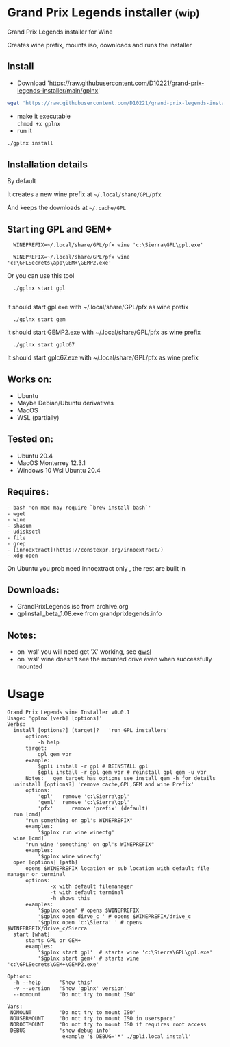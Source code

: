 # Grand Prix Legends installer <small>(wip)</small>

Grand Prix Legends installer for Wine

Creates wine prefix, mounts iso, downloads and runs the installer

## Install

- Download
  'https://raw.githubusercontent.com/D10221/grand-prix-legends-installer/main/gplnx'

```bash
wget 'https://raw.githubusercontent.com/D10221/grand-prix-legends-installer/main/gplnx
```

- make it executable\
  `chmod +x gplnx`
- run it

```bash
./gplnx install
```

## Installation details

By default

It creates a new wine prefix at `~/.local/share/GPL/pfx`

And keeps the downloads at `~/.cache/GPL`

## Start ing GPL and GEM+

```
  WINEPREFIX=~/.local/share/GPL/pfx wine 'c:\Sierra\GPL\gpl.exe'
```

```
  WINEPREFIX=~/.local/share/GPL/pfx wine 'c:\GPLSecrets\app\GEM+\GEMP2.exe'
```
Or you can use this tool 

```
  ./gplnx start gpl 
  
```
it should start gpl.exe with ~/.local/share/GPL/pfx as wine prefix

```
  ./gplnx start gem 
```

it should start GEMP2.exe with ~/.local/share/GPL/pfx as wine prefix

```
  ./gplnx start gplc67

```
  It should start gplc67.exe with ~/.local/share/GPL/pfx as wine prefix


## Works on:

- Ubuntu
- Maybe Debian/Ubuntu derivatives
- MacOS
- WSL (partially)

## Tested on:

- Ubuntu 20.4
- MacOS Monterrey 12.3.1
- Windows 10 Wsl Ubuntu 20.4

## Requires:

    - bash 'on mac may require `brew install bash`'
    - wget
    - wine
    - shasum
    - udisksctl
    - file
    - grep
    - [innoextract](https://constexpr.org/innoextract/)
    - xdg-open
On Ubuntu you prob need innoextract only , the rest  are built in

## Downloads:

- GrandPrixLegends.iso from archive.org
- gplinstall_beta_1.08.exe from grandprixlegends.info

## Notes:

- on 'wsl' you will need get 'X' working, see
  [gwsl](https://opticos.github.io/gwsl/)
- on 'wsl' wine doesn't see the mounted drive even when successfully mounted

# Usage

```
Grand Prix Legends wine Installer v0.0.1
Usage: 'gplnx [verb] [options]'
Verbs: 
  install [options?] [target]?   'run GPL installers'
      options:
          -h help
      target:
          gpl gem vbr
      example:
          $gpli install -r gpl # REINSTALL gpl
          $gpli install -r gpl gem vbr # reinstall gpl gem -u vbr
      Notes:   gem target has options see install gem -h for details
  uninstall [options?] 'remove cache,GPL,GEM and wine Prefix'
      options: 
          'gpl'   remove 'c:\Sierra\gpl'
          'geml'  remove 'c:\Sierra\gpl'
          'pfx'      remove 'prefix' (default)
  run [cmd]
      "run something on gpl's WINEPREFIX"
      examples:
          '$gplnx run wine winecfg'
  wine [cmd]
      "run wine 'something' on gpl's WINEPREFIX"
      examples:
          '$gplnx wine winecfg'
  open [options] [path]
      opens $WINEPREFIX location or sub location with default file manager or terminal
      options:
              -x with default filemanager
              -t with default terminal
              -h shows this
      examples:
          '$gplnx open' # opens $WINEPREFIX
          '$gplnx open dirve_c ' # opens $WINEPREFIX/drive_c
          '$gplnx open 'c:\Sierra' ' # opens $WINEPREFIX/drive_c/Sierra
  start [what]
      starts GPL or GEM+
      examples:
          '$gplnx start gpl'  # starts wine 'c:\Sierra\GPL\gpl.exe'
          '$gplnx start gem+' # starts wine 'c:\GPLSecrets\GEM+\GEMP2.exe'

Options:
  -h --help      'Show this'
  -v --version   'Show 'gplnx' version'
  --nomount      'Do not try to mount ISO'

Vars:
 NOMOUNT         'Do not try to mount ISO'
 NOUSERMOUNT     'Do not try to mount ISO in userspace'
 NOROOTMOUNT     'Do not try to mount ISO if requires root access
 DEBUG           'show debug info'
                  example '$ DEBUG='*' ./gpli.local install'
```

